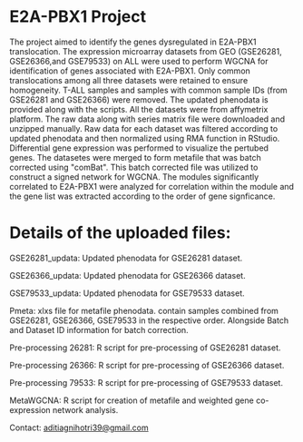 # E2A-PBX1 Project
The project aimed to identify the genes dysregulated in E2A-PBX1 translocation. The expression microarray datasets from GEO (GSE26281, GSE26366,and GSE79533) on ALL were used to perform WGCNA for identification of genes associated with E2A-PBX1. Only common translocations among all three datasets were retained to ensure homogeneity. T-ALL samples and samples with common sample IDs (from GSE26281 and GSE26366) were removed. The updated phenodata is provided along with the scripts. All the datasets were from affymetrix platform. The raw data along with series matrix file were downloaded and unzipped manually. Raw data for each dataset was filtered according to updated phenodata and then normalized using RMA function in RStudio. Differential gene expression was performed to visualize the pertubed genes. The datasetes were merged to form metafile that was batch corrected using "comBat". This batch corrected file was utilized to construct a signed network for WGCNA. The modules significantly correlated to E2A-PBX1 were analyzed for correlation within the module and the gene list was extracted according to the order of gene signficance.

# Details of the uploaded files:

GSE26281_updata: Updated phenodata for GSE26281 dataset.

GSE26366_updata: Updated phenodata for GSE26366 dataset.

GSE79533_updata: Updated phenodata for GSE79533 dataset.

Pmeta: xlxs file for metafile phenodata. contain samples combined from GSE26281, GSE26366, GSE79533 in the respective order. Alongside Batch and Dataset ID information for batch correction.

Pre-processing 26281: R script for pre-processing of GSE26281 dataset. 

Pre-processing 26366: R script for pre-processing of GSE26366 dataset.

Pre-processing 79533: R script for pre-processing of GSE79533 dataset.

MetaWGCNA: R script for creation of metafile and weighted gene co-expression network analysis.

Contact: aditiagnihotri39@gmail.com



